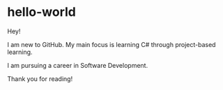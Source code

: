 # hello-world

Hey!

I am new to GitHub. My main focus is learning C# through project-based learning.

I am pursuing a career in Software Development.

Thank you for reading!
